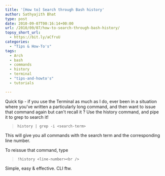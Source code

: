 ```yaml
---
title: '[How to] Search through Bash history'
author: Sathyajith Bhat
type: post
date: 2010-09-07T00:16:14+00:00
url: /2010/09/07/how-to-search-through-bash-history/
topsy_short_url:
  - https://bit.ly/aCfruU
categories:
  - "Tips & How-To's"
tags:
  - Arch
  - bash
  - commands
  - history
  - terminal
  - "tips-and-howto's"
  - tutorials

---
```

Quick tip - if you use the Terminal as much as I do, ever been in a situation where you've written a particularly long command, and then want to issue that command again but can't recall it ? Use the history command, and pipe it to grep to search it!

> `history | grep -i <search-term>`

This will give you all commands with the search term and the corresponding line number.

To reissue that command, type

> `!history <line-number><br />
` 

Simple, easy & effective. CLI ftw.
